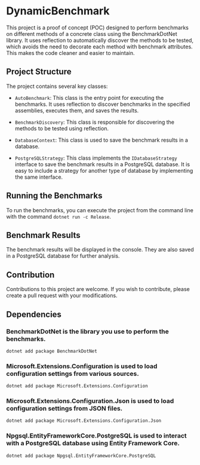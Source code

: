 # DynamicBenchmark

This project is a proof of concept (POC) designed to perform benchmarks on different methods of a concrete class using the BenchmarkDotNet library. It uses reflection to automatically discover the methods to be tested, which avoids the need to decorate each method with benchmark attributes. This makes the code cleaner and easier to maintain.

## Project Structure

The project contains several key classes:

- `AutoBenchmark`: This class is the entry point for executing the benchmarks. It uses reflection to discover benchmarks in the specified assemblies, executes them, and saves the results.

- `BenchmarkDiscovery`: This class is responsible for discovering the methods to be tested using reflection.

- `DatabaseContext`: This class is used to save the benchmark results in a database.

- `PostgreSQLStrategy`: This class implements the `IDatabaseStrategy` interface to save the benchmark results in a PostgreSQL database. It is easy to include a strategy for another type of database by implementing the same interface.

## Running the Benchmarks

To run the benchmarks, you can execute the project from the command line with the command `dotnet run -c Release`.

## Benchmark Results

The benchmark results will be displayed in the console. They are also saved in a PostgreSQL database for further analysis.

## Contribution

Contributions to this project are welcome. If you wish to contribute, please create a pull request with your modifications.

## Dependencies

### BenchmarkDotNet is the library you use to perform the benchmarks. 
`dotnet add package BenchmarkDotNet`

### Microsoft.Extensions.Configuration is used to load configuration settings from various sources.
`dotnet add package Microsoft.Extensions.Configuration`

### Microsoft.Extensions.Configuration.Json is used to load configuration settings from JSON files.
`dotnet add package Microsoft.Extensions.Configuration.Json`

### Npgsql.EntityFrameworkCore.PostgreSQL is used to interact with a PostgreSQL database using Entity Framework Core.
`dotnet add package Npgsql.EntityFrameworkCore.PostgreSQL`

